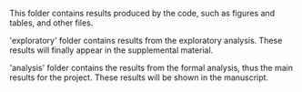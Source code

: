 This folder contains results produced by the code, such as figures and tables, and other files.

'exploratory' folder contains results from the exploratory analysis. These results will finally
appear in the supplemental material.

'analysis' folder contains the results from the formal analysis, thus the main results 
for the project. These results will be shown in the manuscript.